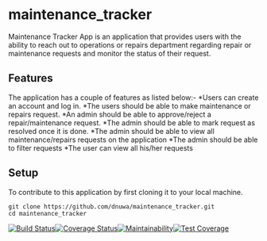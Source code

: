 # maintenance_tracker

Maintenance Tracker App is an application that provides users with the ability to reach out to operations or repairs department regarding repair or maintenance requests and monitor the status of their request.

## Features
The application has a couple of features as listed below:-
 *Users can create an account and log in.
 *The users should be able to make maintenance or repairs request.
 *An admin should be able to approve/reject a repair/maintenance request.
 *The admin should be able to mark request as resolved once it is done.
 *The admin should be able to view all maintenance/repairs requests on the application
 *The admin should be able to filter requests
 *The user can view all his/her requests

## Setup
To contribute to this application by first cloning it to your local machine.

```
git clone https://github.com/dnuwa/maintenance_tracker.git
cd maintenance_tracker
```
[![Build Status](https://travis-ci.org/dnuwa/maintenance_tracker.svg?branch=master)](https://travis-ci.org/dnuwa/maintenance_tracker)[![Coverage Status](https://coveralls.io/repos/github/dnuwa/maintenance_tracker/badge.svg?branch=master)](https://coveralls.io/github/dnuwa/maintenance_tracker?branch=master)[![Maintainability](https://api.codeclimate.com/v1/badges/a99a88d28ad37a79dbf6/maintainability)](https://codeclimate.com/github/codeclimate/codeclimate/maintainability)[![Test Coverage](https://api.codeclimate.com/v1/badges/a99a88d28ad37a79dbf6/test_coverage)](https://codeclimate.com/github/codeclimate/codeclimate/test_coverage)